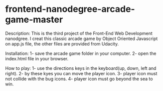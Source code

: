 # frontend-nanodegree-arcade-game-master

Description:
    This is the third project of the Front-End Web Development nanodgree. I creat this classic arcade game by Object Oriented Javascript on app.js file, the other files are provided from Udacity.

Installation:
    1- save the arcade game folder in your computer.
    2- open the index.html file in your browser.

How to play:
    1- use the directions keys in the keyboard(up, down, left and right).
    2- by these kyes you can move the player icon.
    3- player icon must not collide with the bug icons.
    4- player icon must go beyond the sea to win. 

